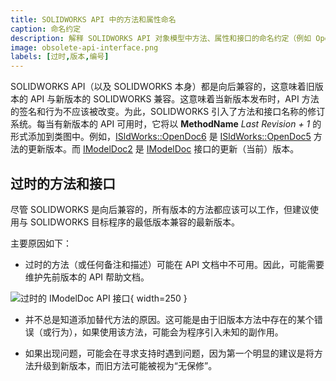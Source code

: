 ```yaml
---
title: SOLIDWORKS API 中的方法和属性命名
caption: 命名约定
description: 解释 SOLIDWORKS API 对象模型中方法、属性和接口的命名约定（例如 OpenDoc6 vs OpenDoc5）
image: obsolete-api-interface.png
labels: [过时,版本,编号]
---
```

SOLIDWORKS API（以及 SOLIDWORKS 本身）都是向后兼容的，这意味着旧版本的 API 与新版本的 SOLIDWORKS 兼容。这意味着当新版本发布时，API 方法的签名和行为不应该被改变。为此，SOLIDWORKS 引入了方法和接口名称的修订系统。每当有新版本的 API 可用时，它将以 **MethodName** *Last Revision + 1* 的形式添加到类图中。例如，[ISldWorks::OpenDoc6](https://help.solidworks.com/2018/english/api/sldworksapi/solidworks.interop.sldworks~solidworks.interop.sldworks.isldworks~opendoc6.html) 是 [ISldWorks::OpenDoc5](https://help.solidworks.com/2018/english/api/sldworksapi/solidworks.interop.sldworks~solidworks.interop.sldworks.isldworks~opendoc5.html) 方法的更新版本。而 [IModelDoc2](https://help.solidworks.com/2018/english/api/sldworksapi/SolidWorks.Interop.sldworks~SolidWorks.Interop.sldworks.IModelDoc2.html) 是 [IModelDoc](https://help.solidworks.com/2018/english/api/sldworksapi/SolidWorks.Interop.sldworks~SolidWorks.Interop.sldworks.IModelDoc.html) 接口的更新（当前）版本。

## 过时的方法和接口

尽管 SOLIDWORKS 是向后兼容的，所有版本的方法都应该可以工作，但建议使用与 SOLIDWORKS 目标程序的最低版本兼容的最新版本。

主要原因如下：

* 过时的方法（或任何备注和描述）可能在 API 文档中不可用。因此，可能需要维护先前版本的 API 帮助文档。

![过时的 IModelDoc API 接口](obsolete-api-interface.png){ width=250 }

* 并不总是知道添加替代方法的原因。这可能是由于旧版本方法中存在的某个错误（或行为），如果使用该方法，可能会为程序引入未知的副作用。

* 如果出现问题，可能会在寻求支持时遇到问题，因为第一个明显的建议是将方法升级到新版本，而旧方法可能被视为“无保修”。